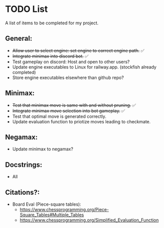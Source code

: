 # TODO List

A list of items to be completed for my project.

## General:
- ~~Allow user to select engine: set engine to correct engine path.~~ ✅
- ~~Integrate minimax into discord bot.~~ ✅
- Test gameplay on discord: Host and open to other users?
- Update engine executables to Linux for railway.app. (stockfish already completed)
- Store engine executables elsewhere than github repo?

## Minimax:
- ~~Test that minimax move is same with and without pruning.~~ ✅
- ~~Integrate minimax move selection into bot gameplay.~~ ✅
- Test that optimal move is generated correctly.
- Update evaluation function to priotize moves leading to checkmate.

## Negamax:
- Update minimax to negamax?

## Docstrings:
- All

## Citations?:
- Board Eval (Piece-square tables):
    - https://www.chessprogramming.org/Piece-Square_Tables#Multiple_Tables
    - https://www.chessprogramming.org/Simplified_Evaluation_Function